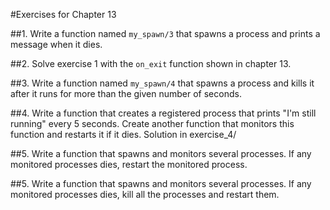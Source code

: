 #Exercises for Chapter 13

##1. Write a function named `my_spawn/3` that spawns a process and prints a message when it dies.

##2. Solve exercise 1 with the `on_exit` function shown in chapter 13.

##3. Write a function named `my_spawn/4` that spawns a process and kills it after it runs for more than the given number of seconds.

##4. Write a function that creates a registered process that prints "I'm still running" every 5 seconds. Create another function that monitors this function and restarts it if it dies.
Solution in exercise_4/

##5. Write a function that spawns and monitors several processes. If any monitored processes dies, restart the monitored process.

##5. Write a function that spawns and monitors several processes. If any monitored processes dies, kill all the processes and restart them.
